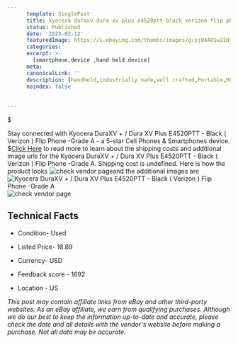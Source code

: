 ```yaml
---
      template: SinglePost
      title: kyocera duraxv dura xv plus e4520ptt black verizon flip phone grade a
      status: Published
      date: '2023-02-12'
      featuredImage: https://i.ebayimg.com/thumbs/images/g/pj0AAOSw21Nj1D8Z/s-l225.jpg
      categories: 
      excerpt: >-
        [smartphone,device ,hand held device]
      meta:
      canonicalLink: ''
      description: [handheld,industrially made,well crafted,Portable,Mobile,Compact,Convenient,Lightweight,Maneuverable,Man-portable,Miniature,Carriable,Hand-held,Light,Holdable,Transportable,Mobile device,Pocket-sized,On-the-go,Wireless,Cordless,Compact size,Convenient size, smartphone,device ,hand held device]
      noindex: false
      
        
---
```

$

Stay connected with Kyocera DuraXV + / Dura XV Plus E4520PTT - Black ( Verizon ) Flip Phone -Grade A - a 5-star Cell Phones & Smartphones device.
$[Click Here](https://www.ebay.com/itm/325514184701?hash=item4bca2847fd%3Ag%3Apj0AAOSw21Nj1D8Z&mkevt=1&mkcid=1&mkrid=711-53200-19255-0&campid=%253CePNCampaignId%253E&customid=%253CreferenceId%253E&toolid=10049) to read more to learn about the shipping costs and additional image urls for the Kyocera DuraXV + / Dura XV Plus E4520PTT - Black ( Verizon ) Flip Phone -Grade A. Shipping cost is undefined. Here is how the product looks ![check vendor page](https://i.ebayimg.com/thumbs/images/g/pj0AAOSw21Nj1D8Z/s-l225.jpg)and the additional images are![Kyocera DuraXV + / Dura XV Plus E4520PTT - Black ( Verizon ) Flip Phone -Grade A](https://i.ebayimg.com/images/g/pj0AAOSw21Nj1D8Z/s-l1600.jpg)![check vendor page](https://origin-galleryplus.ebayimg.com/ws/web/325514184701_2_0_1/225x225.jpg,https://origin-galleryplus.ebayimg.com/ws/web/325514184701_3_0_1/225x225.jpg)



 ## Technical Facts 



     
      

 - Condition- Used 


      

 - Listed Price- 18.89 


      

 - Currency- USD 


      

 - Feedback score - 1692 


      

 - Location - US 


      
      

 *_This post may contain affiliate links from eBay and other third-party websites. As an eBay affiliate, we earn from qualifying purchases. Although we do our best to keep the information up-to-date and accurate, please check the date and all details with the vendor's website before making a purchase. Not all data may be accurate._*






